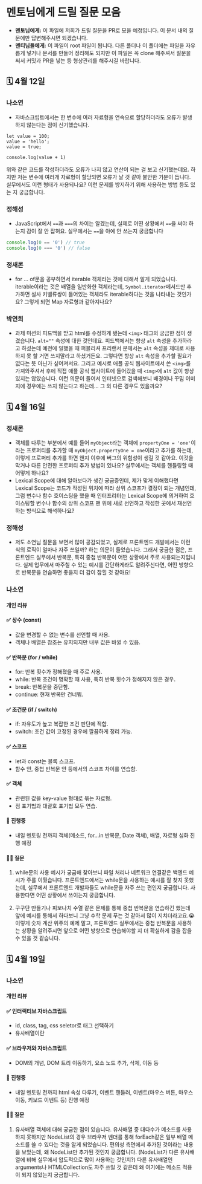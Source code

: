 # 멘토님에게 드릴 질문 모음

- **멘토님에게:** 이 파일에 저희가 드릴 질문을 PR로 모을 예정입니다. 이 문서 내의 질문에만 답변해주시면 되겠습니다.
- **멘티님들에게:** 이 파일이 root 파일이 됩니다. 다른 폴더나 이 폴더에는 파일을 자유롭게 넣거나 문서를 만들어 정리해도 되지만 이 파일은 꼭 clone 해주셔서 질문을 써서 커밋과 PR을 넣는 등 형상관리를 해주시길 바랍니다.

## 🗓️ 4월 12일

### 나소연

- 자바스크립트에서는 한 변수에 여러 자료형을 연속으로 할당하더라도 오류가 발생하지 않는다는 점이 신기했습니다.

```
let value = 100;
value = 'hello';
value = true;

console.log(value + 1)
```

위와 같은 코드를 작성하더라도 오류가 나지 않고 연산이 되는 걸 보고 신기했는데요. 하지만 저는 변수에 여러개 자료형이 할당되면 오류가 날 것 같아 불안한 기분이 듭니다. 실무에서도 이런 형태가 사용되나요? 이런 문제를 방지하기 위해 사용하는 방법 등도 있는 지 궁금합니다.

### 정해성

- JavaScript에서 `==`과 `===`의 차이는 알겠는데, 실제로 어떤 상황에서 `==`을 써야 하는지 감이 잘 안 잡혀요. 실무에서는 `==`을 아예 안 쓰는지 궁금합니다

```js
console.log(0 == '0') // true
console.log(0 === '0') // false
```

### 정새론

- for ... of문을 공부하면서 iterable 객체라는 것에 대해서 알게 되었습니다. iterable이라는 것은 배열을 일반화한 객체라는데, `Symbol.iterator`메서드만 추가하면 설사 키밸류쌍이 들어있는 객체라도 iterable하다는 것을 나타내는 것인가요? 그렇게 되면 Map 자료형과 같아지나요?

### 박연희

- 과제 미션의 피드백을 받고 html를 수정하게 됐는데 `<img>` 태그의 궁금한 점이 생겼습니다. `alt=""` 속성에 대한 것인데요. 피드백에서는 항상 `alt` 속성을 추가하라고 하셨는데 예전에 일했을 때 퍼블리셔 프리랜서 분께서는 `alt` 속성을 제대로 사용하지 못 할 거면 쓰지말라고 하셨거든요. 그렇다면 항상  `alt` 속성을 추가할 필요가 없다는 뜻 아닌가 싶어져서요. 
그리고 예시로 애플 공식 웹사이트에서 쓴 `<img>`를 가져와주셔서 후에 직접 애플 공식 웹사이트에 들어갔을 때 `<img>`에 `alt` 값이 항상 있지는 않았습니다. 이런 의문이 들어서 인터넷으로 검색해보니 배경이나 꾸밈 이미지에 경우에는 쓰지 않는다고 하는데... 그 외 다른 경우도 있을까요?


## 🗓️ 4월 16일

### 정새론

- 객체를 다루는 부분에서 예를 들어 `myObject`라는 객체에 `propertyOne = 'one'`이라는 프로퍼티를 추가할 때 `myObject.propertyOne = one`이라고 추가를 하는데, 이렇게 프로퍼티 추가를 하면 왠지 이후에 버그의 위험성이 생길 것 같아요. 이것을 막거나 다른 안전한 프로퍼티 추가 방법이 있나요? 실무에서는 객체를 핸들링할 때 어떻게 하나요?
- Lexical Scope에 대해 알아보다가 생긴 궁금증인데, 제가 맞게 이해했다면 Lexical Scope는 코드가 작성된 위치에 따라 상위 스코프가 결정이 되는 개념인데, 그럼 변수나 함수 호이스팅을 했을 때 인터프리터는 Lexical Scope에 의거하여 호이스팅할 변수나 함수의 상위 스코프 맨 위에 새로 선언하고 작성한 곳에서 재선언하는 방식으로 해석하나요? 

### 정해성

- 저도 소연님 질문을 보면서 많이 공감되었고, 실제로 프론트엔드 개발에서는 이런 식의 로직이 얼마나 자주 쓰일까? 하는 의문이 들었습니다.
  그래서 궁금한 점은, 프론트엔드 실무에서 반복문, 특히 중첩 반복문이 어떤 상황에서 주로 사용되는지입니다.
  실제 업무에서 마주칠 수 있는 예시를 간단하게라도 알려주신다면, 어떤 방향으로 반복문을 연습하면 좋을지 더 감이 잡힐 것 같아요!

### 나소연
#### 개인 리뷰
#### ✅ 상수 (const)
- 값을 변경할 수 없는 변수를 선언할 때 사용.
- 객체나 배열은 참조는 유지되지만 내부 값은 바뀔 수 있음.

#### ✅ 반복문 (for / while)
- for: 반복 횟수가 정해졌을 때 주로 사용.
- while: 반복 조건이 명확할 때 사용, 특히 반복 횟수가 정해지지 않은 경우.
- break: 반복문을 중단함.
- continue: 현재 반복만 건너뜀.

#### ✅ 조건문 (if / switch)
- if: 자유도가 높고 복잡한 조건 판단에 적합.
- switch: 조건 값이 고정된 경우에 깔끔하게 정리 가능.

#### ✅ 스코프
- let과 const는 블록 스코프.
- 함수 안, 중첩 반복문 안 등에서의 스코프 차이를 연습함.

#### ✅ 객체
- 관련된 값을 key-value 형태로 묶는 자료형.
- 점 표기법과 대괄호 표기법 모두 연습.

#### 💪 진행중
- 내일 멘토링 전까지 객체(메소드, for...in 반복문, Date 객체), 배열, 자료형 심화 진행 예정

#### 🙋‍♀️ 질문
1. while문의 사용 예시가 궁금해 찾아보니 파일 처리나 네트워크 연결같은 백엔드 예시가 주를 이뤘습니다. 프론트엔드에서는 while문을 사용하는 예시를 잘 찾지 못했는데, 실무에서 프론트엔드 개발자들도 while문을 자주 쓰는 편인지 궁금합니다. 사용한다면 어떤 상황에서 쓰이는지 궁금합니다.

2. 구구단 만들기나 피보나치 수열 같은 문제를 통해 중첩 반복문을 연습하긴 했는데 앞에 예시를 통해서 하다보니 그냥 수학 문제 푸는 것 같아서 많이 지치더라고요.😭 이렇게 숫자 계산 위주의 예제 말고, 프론트엔드 실무에서는 중첩 반복문을 사용하는 상황을 알려주시면 앞으로 어떤 방향으로 연습해야할 지 더 확실하게 감을 잡을 수 있을 것 같습니다.



## 🗓️ 4월 19일

### 나소연
#### 개인 리뷰
#### ✅ 인터랙티브 자바스크립트
- id, class, tag, css seletor로 태그 선택하기
- 유사배열이란

#### ✅ 브라우저와 자바스크립트
- DOM의 개념, DOM 트리 이동하기, 요소 노드 추가, 삭제, 이동 등

#### 💪 진행중
- 내일 멘토링 전까지 html 속성 다루기, 이벤트 핸들러, 이벤트(마우스 버튼, 마우스 이동, 키보드 이벤트 등) 진행 예정

#### 🙋‍♀️ 질문
1. 유사배열 객체에 대해 궁금한 점이 있습니다. 유사배열 중 대다수가 메소드를 사용하지 못하지만 NodeList의 경우 브라우저 벤더를 통해 forEach같은 일부 배열 메소드를 쓸 수 있다는 것을 알게 되었습니다. 편의성 측면에서 추가된 것이라는 내용을 보았는데, 왜 NodeList만 추가된 것인지 궁금합니다. (NodeList가 다른 유사배열에 비해 실무에서 압도적으로 많이 사용하는 것인지?) 다른 유사배열인 arguments나 HTMLCollection도 자주 쓰일 것 같은데 왜 여기에는 메소드 적용이 되지 않았는지 궁금합니다.